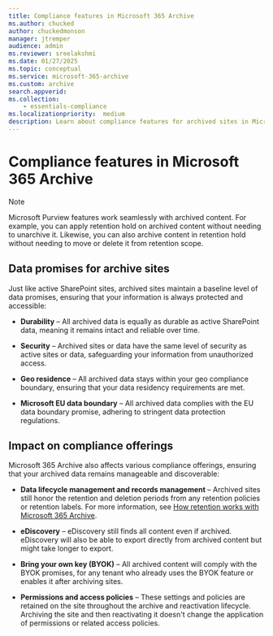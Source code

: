 ```yaml
---
title: Compliance features in Microsoft 365 Archive
ms.author: chucked
author: chuckedmonson
manager: jtremper
audience: admin
ms.reviewer: sreelakshmi
ms.date: 01/27/2025
ms.topic: conceptual
ms.service: microsoft-365-archive
ms.custom: archive
search.appverid:
ms.collection:
    - essentials-compliance
ms.localizationpriority:  medium
description: Learn about compliance features for archived sites in Microsoft 365 Archive.
---
```


# Compliance features in Microsoft 365 Archive

> [!NOTE]
> Microsoft Purview features work seamlessly with archived content. For example, you can apply retention hold on archived content without needing to unarchive it. Likewise, you can also archive content in retention hold without needing to move or delete it from retention scope.

## Data promises for archive sites

Just like active SharePoint sites, archived sites maintain a baseline level of data promises, ensuring that your information is always protected and accessible:

- **Durability** – All archived data is equally as durable as active SharePoint data, meaning it remains intact and reliable over time.

- **Security** – Archived sites or data have the same level of security as active sites or data, safeguarding your information from unauthorized access.

- **Geo residence** – All archived data stays within your geo compliance boundary, ensuring that your data residency requirements are met.

- **Microsoft EU data boundary** – All archived data complies with the EU data boundary promise, adhering to stringent data protection regulations.

## Impact on compliance offerings

Microsoft 365 Archive also affects various compliance offerings, ensuring that your archived data remains manageable and discoverable:

- **Data lifecycle management and records management** – Archived sites still honor the retention and deletion periods from any retention policies or retention labels. For more information, see [How retention works with Microsoft 365 Archive](/purview/retention-policies-sharepoint#how-retention-works-with-microsoft-365-archive).

- **eDiscovery** – eDiscovery still finds all content even if archived. eDiscovery will also be able to export directly from archived content but might take longer to export.  

- **Bring your own key (BYOK)** – All archived content will comply with the BYOK promises, for any tenant who already uses the BYOK feature or enables it after archiving sites.

- **Permissions and access policies** – These settings and policies are retained on the site throughout the archive and reactivation lifecycle. Archiving the site and then reactivating it doesn't change the application of permissions or related access policies.

